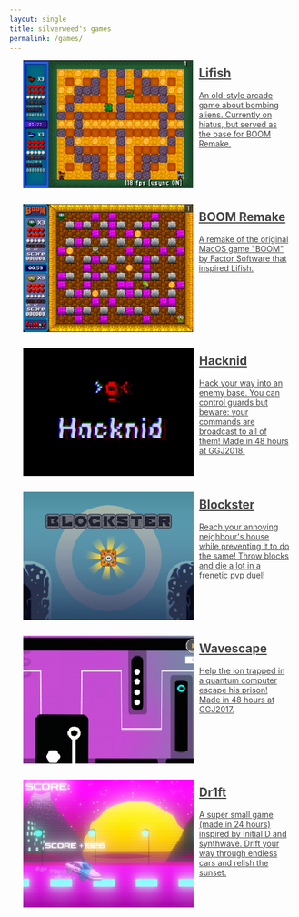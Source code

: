 ```yaml
---
layout: single 
title: silverweed's games
permalink: /games/
---
```


<style>
img {
	width: 300px;
	height: 225px;
	display: inline-block;
}
li {
	margin-bottom: 2em !important;
}
h2 {
	margin-top: 0;
}
div.game {
	display: flex;
}
div.gamedesc {
	padding: 10px;
}
.gamelist li a {
	color: #444444 !important;
}
.gamelist {
	list-style-type: none;
}
</style>

<ul class='gamelist'>
  <li>
    <a href="/lifish/">
      <div class='game'>
        <img src="/assets/img/lifish/lifish_screen1.png" alt="Lifish"/>
        <div class='gamedesc'>
          <h2>Lifish</h2>
          <p>An old-style arcade game about bombing aliens. Currently on hiatus, but served as the base for BOOM Remake.</p>
        </div>
      </div>
    </a>
  </li>
  <li>
    <a href="/boom/">
      <div class='game'>
        <img src="/assets/img/boom/boom_screen1.png" alt="BOOM Remake"/>
        <div class='gamedesc'>
          <h2>BOOM Remake</h2>
          <p>A remake of the original MacOS game "BOOM" by Factor Software that inspired Lifish.</p>
        </div>
      </div>
    </a>
  </li>
  <li>
    <a href="/hacknid/">
      <div class='game'>
        <img src="/assets/img/hacknid/hacknid_logo.png" alt="Hacknid"/>
        <div class='gamedesc'>
          <h2>Hacknid</h2>
          <p>Hack your way into an enemy base. You can control guards but beware: your commands are broadcast to all of them! Made in 48 hours at GGJ2018.</p>
        </div>
      </div>
    </a>
  </li>
  <li>
    <a href="https://silverweed91.itch.io/blockster">
      <div class='game'>
        <img src="/assets/img/blockster/blockster_featured_small.png" alt="Blockster"/>
        <div class='gamedesc'>
          <h2>Blockster</h2>
          <p>Reach your annoying neighbour's house while preventing it to do the same! Throw blocks and die a lot in a frenetic pvp duel!</p>
        </div>
      </div>
    </a>
  </li>
  <li>
    <a href="https://globalgamejam.org/2017/games/wavescape-0">
      <div class='game'>
        <img src="/assets/img/wavescape/wv_logo.png" alt="Wavescape"/>
        <div class='gamedesc'>
          <h2>Wavescape</h2>
          <p>Help the ion trapped in a quantum computer escape his prison! Made in 48 hours at GGJ2017.</p>
        </div>
      </div>
    </a>
  </li>
  <li>
    <a href="https://silverweed91.itch.io/dr1ft">
      <div class='game'>
        <img src="/assets/img/dr1ft/dr1ft_thumbnail.png" alt="Dr1ft"/>
        <div class='gamedesc'>
          <h2>Dr1ft</h2>
          <p>A super small game (made in 24 hours) inspired by Initial D and synthwave. Drift your way through endless cars and relish the sunset.</p>
        </div>
      </div>
    </a>
  </li>
</ul>
